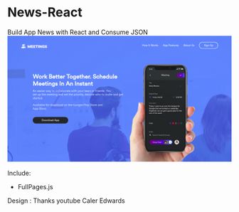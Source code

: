 # News-React
Build App News with React and Consume JSON 
![alt text](https://github.com/vallendito/meetings-webdesign/blob/master/images/meetingup.jpg)

Include:
- FullPages.js

Design :
Thanks youtube Caler Edwards
